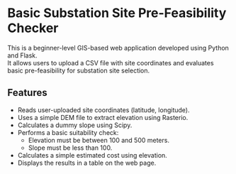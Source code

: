 # Basic Substation Site Pre-Feasibility Checker

This is a beginner-level GIS-based web application developed using Python and Flask.  
It allows users to upload a CSV file with site coordinates and evaluates basic pre-feasibility for substation site selection.

## Features
- Reads user-uploaded site coordinates (latitude, longitude).
- Uses a simple DEM file to extract elevation using Rasterio.
- Calculates a dummy slope using Scipy.
- Performs a basic suitability check:
  - Elevation must be between 100 and 500 meters.
  - Slope must be less than 100.
- Calculates a simple estimated cost using elevation.
- Displays the results in a table on the web page.
